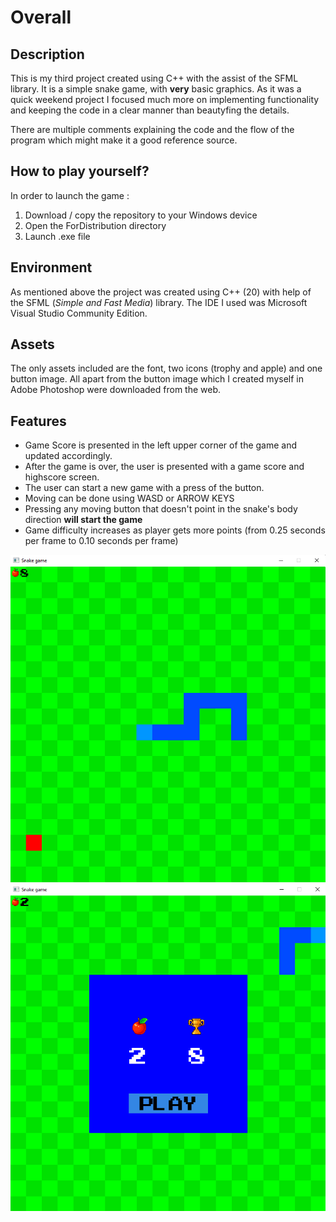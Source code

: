 # Overall
## Description
This is my third project created using C++ with the assist of the SFML library.
It is a simple snake game, with **very** basic graphics. As it was a quick weekend project I focused much more on implementing functionality and keeping the code in a clear manner than beautyfing the details.

There are multiple comments explaining the code and the flow of the program which might make it a good reference source.
## How to play yourself?
In order to launch the game :
1. Download / copy the repository to your Windows device
2. Open the ForDistribution directory
3. Launch .exe file
## Environment
As mentioned above the project was created using C++ (20) with help of the SFML (*Simple and Fast Media*) library. The IDE I used was Microsoft Visual Studio Community Edition.
## Assets
The only assets included are the font, two icons (trophy and apple) and one button image.
All apart from the button image which I created myself in Adobe Photoshop were downloaded from the web.
## Features
- Game Score is presented in the left upper corner of the game and updated accordingly.
- After the game is over, the user is presented with a game score and highscore screen.
- The user can start a new game with a press of the button.
- Moving can be done using WASD or ARROW KEYS
- Pressing any moving button that doesn't point in the snake's body direction **will start the game**
- Game difficulty increases as player gets more points (from 0.25 seconds per frame to 0.10 seconds per frame)


![Example 1](ExampleScreenshots/Screen1.png)
![Example 2](ExampleScreenshots/Screen2.png)

